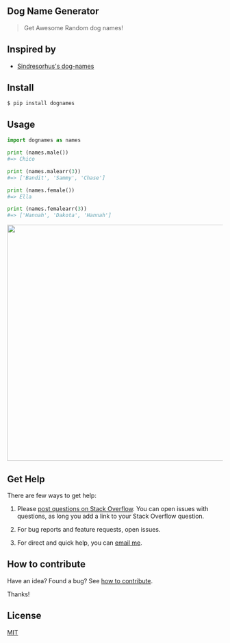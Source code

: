 ## Dog Name Generator

> Get Awesome Random dog names!

## Inspired by

- [Sindresorhus's dog-names](https://github.com/sindresorhus/dog-names)

## Install

```
$ pip install dognames
```

## Usage

```python
import dognames as names

print (names.male())
#=> Chico

print (names.malearr(3))
#=> ['Bandit', 'Sammy', 'Chase']

print (names.female())
#=> Ella

print (names.femalearr(3))
#=> ['Hannah', 'Dakota', 'Hannah']
```

<img src="https://gitlab.com/yoginth/dognames/raw/master/Screenshot.png" width="550">

## Get Help

There are few ways to get help:

 1. Please [post questions on Stack Overflow](https://stackoverflow.com/questions/ask). You can open issues with questions, as long you add a link to your Stack Overflow question.

 2. For bug reports and feature requests, open issues.

 3. For direct and quick help, you can [email me](mailto://yoginth@zoho.com).

## How to contribute
Have an idea? Found a bug? See [how to contribute][contributing].

Thanks!

## License

[MIT][license]

[LICENSE]: https://yoginth.mit-license.org/
[contributing]: /CONTRIBUTING.md
